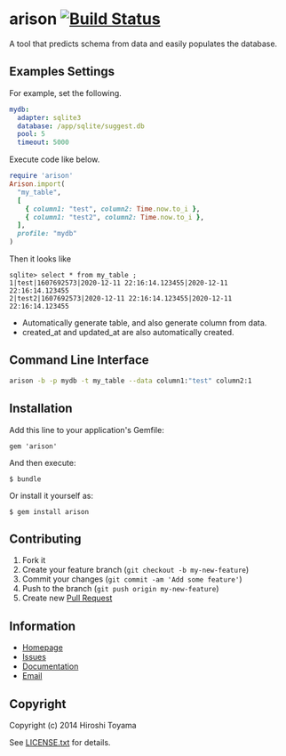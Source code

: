 # arison [![Build Status](https://secure.travis-ci.org/toyama0919/arison.png?branch=master)](http://travis-ci.org/toyama0919/arison)

A tool that predicts schema from data and easily populates the database.

## Examples Settings

For example, set the following.

```yaml
mydb:
  adapter: sqlite3
  database: /app/sqlite/suggest.db
  pool: 5
  timeout: 5000
```

Execute code like below.

```ruby
require 'arison'
Arison.import(
  "my_table",
  [
    { column1: "test", column2: Time.now.to_i },
    { column1: "test2", column2: Time.now.to_i },
  ],
  profile: "mydb"
)
```

Then it looks like

```
sqlite> select * from my_table ;
1|test|1607692573|2020-12-11 22:16:14.123455|2020-12-11 22:16:14.123455
2|test2|1607692573|2020-12-11 22:16:14.123455|2020-12-11 22:16:14.123455
```

* Automatically generate table, and also generate column from data.
* created_at and updated_at are also automatically created.


## Command Line Interface

```bash
arison -b -p mydb -t my_table --data column1:"test" column2:1
```

## Installation

Add this line to your application's Gemfile:

    gem 'arison'

And then execute:

    $ bundle

Or install it yourself as:

    $ gem install arison

## Contributing

1. Fork it
2. Create your feature branch (`git checkout -b my-new-feature`)
3. Commit your changes (`git commit -am 'Add some feature'`)
4. Push to the branch (`git push origin my-new-feature`)
5. Create new [Pull Request](../../pull/new/master)

## Information

* [Homepage](https://github.com/toyama0919/arison)
* [Issues](https://github.com/toyama0919/arison/issues)
* [Documentation](http://rubydoc.info/gems/arison/frames)
* [Email](mailto:toyama0919@gmail.com)

## Copyright

Copyright (c) 2014 Hiroshi Toyama

See [LICENSE.txt](../LICENSE.txt) for details.

